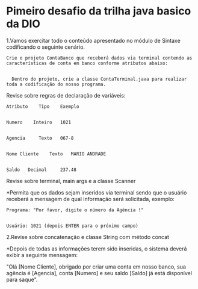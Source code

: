 # Pimeiro desafio da trilha java basico da DIO

1.Vamos exercitar todo o conteúdo apresentado no módulo de Sintaxe codificando o seguinte cenário.

    Crie o projeto ContaBanco que receberá dados via terminal contendo as características de conta em banco conforme atributos abaixo:
  
  
      Dentro do projeto, crie a classe ContaTerminal.java para realizar toda a codificação do nosso programa.

  Revise sobre regras de declaração de variáveis:
    
    
    Atributo 	Tipo 	Exemplo
    
    
    Numero 	  Inteiro 	1021
    
    
    Agencia 	Texto 	067-8
    
    
    Nome Cliente 	Texto 	MARIO ANDRADE
    
    
    Saldo 	Decimal 	237.48
    

Revise sobre terminal, main args e a classe Scanner

*Permita que os dados sejam inseridos via terminal sendo que o usuário receberá a mensagem de qual informação será solicitada, exemplo:

    Programa: "Por favor, digite o número da Agência !"
    
    
    Usuário: 1021 (depois ENTER para o próximo campo)

2.Revise sobre concatenação e classe String com método concat

  *Depois de todas as informações terem sido inseridas, o sistema deverá exibir a seguinte mensagem:
  
  
  "Olá [Nome Cliente], obrigado por criar uma conta em nosso banco, sua agência é [Agencia], conta [Numero] e seu saldo [Saldo] já está disponível para saque".

